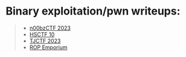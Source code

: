 # Binary exploitation/pwn writeups:

> - [n00bzCTF 2023](n00bzCTF-2023)
> - [HSCTF 10](HSCTF-10)
> - [TJCTF 2023](TJCTF-2023)
> - [ROP Emporium](ROP-emporium)
